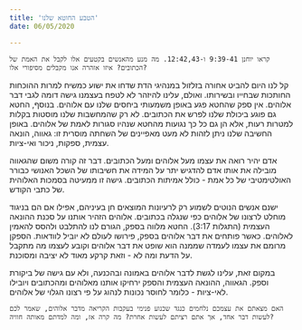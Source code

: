 ```yaml
---
title: 'הטבע החוטא שלנו'
date: 06/05/2020

---
```


`קראו יוחנן 9:39-41 ו-12:42,43. מה מנע מהאנשים בקטעים אלו לקבל את האמת של הכתובים? איזו אזהרה אנו מקבלים מסיפורי אלו?`

קל לנו היום להביט אחורה בזלזול במנהיגי הדת שדחו את ישוע כמשיח למרות ההוכחות החותכות שבחייו ובשירותו. ואולם, עלינו להיזהר לא לטפח בעצמנו גישה דומה לגבי דבר אלוהים. אין ספק שהחטא פגע באופן משמעותי ביחסים שלנו עם אלוהים. בנוסף, החטא גם פוגע ביכולת שלנו לפרש את הכתובים. לא רק שהמחשבות שלנו מוסטות בקלות למטרות רעות, אלא הן גם כל כך נגועות מהחטא שנהיו סגורות לאמת של אלוהים. באופן החשיבה שלנו ניתן לזהות לא מעט מאפיינים של השחתה מוסרית זו: גאווה, הונאה עצמית, ספקות, ניכור ואי-ציות.

אדם יהיר רואה את עצמו מעל אלוהים ומעל הכתובים. דבר זה קורה משום שהגאווה מובילה את אותו אדם להדגיש יתר על המידה את חשיבותו של השכל האנושי כבורר האולטימטיבי של כל אמת - כולל אמיתות הכתובים. גישה זו ממעיטה בסמכות האלוהית של כתבי הקודש.

ישנם אנשים הנוטים לשמוע רק לרעיונות המוצאים חן בעיניהם, אפילו אם הם בניגוד מוחלט לרצונו של אלוהים כפי שנגלה בכתובים. אלוהים הזהיר אותנו על סכנת ההונאה העצמית (התגלות 3:17). החטא מלווה בספק, הגורם לנו להתלבט ולהסס להאמין לאלוהים. כאשר פותחים את דבר אלוהים בספק, פירושו לעולם לא יוביל לוודאות. הספקן מרומם את עצמו לעמדה שממנה הוא שופט את דבר אלוהים וקובע לעצמו מה מתקבל על הדעת ומה לא - וזאת קרקע מאוד לא יציבה ומסוכנת.

במקום זאת, עלינו לגשת לדבר אלוהים באמונה ובהכנעה, ולא עם גישה של ביקורת וספק. הגאווה, ההונאה העצמית והספק ירחיקו אותנו מאלוהים ומהכתובים ויובילו לאי-ציות - כלומר לחוסר נכונות לנהוג על פי רצונו הגלוי של אלוהים.

`האם מצאתם את עצמכם נלחמים כנגד שכנוע פנימי בעקבות הקריאה מדבר אלוהים, שאמר לכם לעשות דבר אחד, אך אתם רציתם לעשות אחרת? מה קרה אז, ומה למדתם מאותה חוויה?`